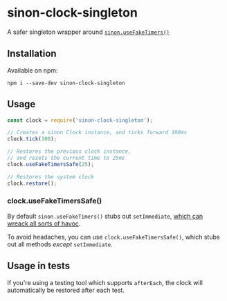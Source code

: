 sinon-clock-singleton
=======

A safer singleton wrapper around [`sinon.useFakeTimers()`](http://sinonjs.org/docs/#clock)

## Installation

Available on npm:

`npm i --save-dev sinon-clock-singleton`

## Usage

```js
const clock = require('sinon-clock-singleton');

// Creates a sinon Clock instance, and ticks forward 100ms
clock.tick(100);

// Restores the previous clock instance,
// and resets the current time to 25ms
clock.useFakeTimersSafe(25);

// Restores the system clock
clock.restore();
```

### clock.useFakeTimersSafe()

By default `sinon.useFakeTimers()` stubs out `setImmediate`, [which can wreack all sorts of havoc](https://github.com/sinonjs/sinon/issues/960).

To avoid headaches, you can use `clock.useFakeTimersSafe()`, which stubs out all methods _except_ `setImmediate`. 

## Usage in tests

If you're using a testing tool which supports `afterEach`, the clock will automatically be restored after each test.